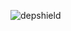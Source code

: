 ![depshield](https://14gxy2qgoj.execute-api.us-east-2.amazonaws.com/prod/badges/depshield-ci/ci-project-4/depshield.svg)
<!-- ![depshield](https://staging.depshield.sonatype.org/badges/depshield-ci/ci-project-4/depshield.svg) -->
